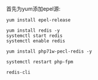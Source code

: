 首先为yum添加epel源:
```
yum install epel-release
```

```
yum install redis -y
systemctl start redis
systemctl enable redis
```

```
yum install php71w-pecl-redis -y

systemctl restart php-fpm

redis-cli

```